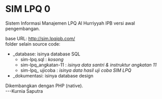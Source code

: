 # SIM LPQ 0

Sistem Informasi Manajemen LPQ Al Hurriyyah IPB versi awal pengembangan.

base URL: http://sim.lpqipb.com/
<br />folder selain source code:
- _database: isinya database SQL
    - sim-lpq.sql : _kosong_
    - sim-lpq_angkatan-11 : _isinya data santri & instruktur angkatan 11_
    - sim-lpq_ ujicoba : _isinya data hasil uji coba SIM LPQ_
- _dokumentasi: isinya database design

Dikembangkan dengan PHP (native).
<br />---Kurnia Saputra